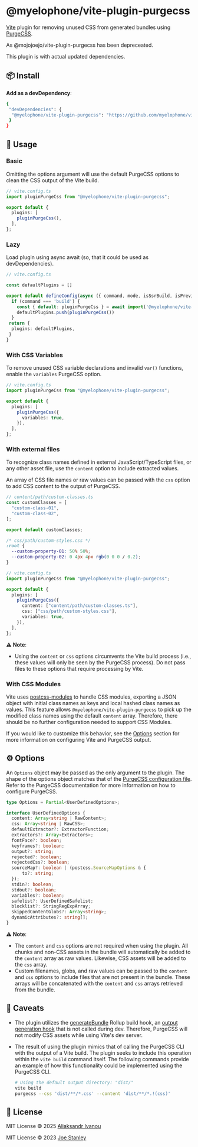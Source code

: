 # @myelophone/vite-plugin-purgecss

[Vite](https://vitejs.dev/) plugin for removing unused CSS from generated bundles using [PurgeCSS](https://purgecss.com/).

As @mojojoejo/vite-plugin-purgecss has been depreceated.

This plugin is with actual updated dependencies.

## 📦 Install

**Add as a devDependency**:

```sh
{
 "devDependencies": {
  "@myelophone/vite-plugin-purgecss": "https://github.com/myelophone/vite-plugin-purgecss.git",
 }
}
```

## 🚀 Usage

### Basic

Omitting the options argument will use the default PurgeCSS options to clean
the CSS output of the Vite build.

```ts
// vite.config.ts
import pluginPurgeCss from "@myelophone/vite-plugin-purgecss";

export default {
  plugins: [
    pluginPurgeCss(),
  ],
};

```

### Lazy

Load plugin using async await (so, that it could be used as devDependencies).

```ts
// vite.config.ts

const defaultPlugins = []

export default defineConfig(async ({ command, mode, isSsrBuild, isPreview }) => {
  if (command === 'build') {
    const { default: pluginPurgeCss } = await import('@myelophone/vite-plugin-purgecss')
    defaultPlugins.push(pluginPurgeCss())
  }
 return {
  plugins: defaultPlugins,
 }
}

```

### With CSS Variables

To remove unused CSS variable declarations and invalid `var()` functions,
enable the `variables` PurgeCSS option.

```ts
// vite.config.ts
import pluginPurgeCss from "@myelophone/vite-plugin-purgecss";

export default {
  plugins: [
    pluginPurgeCss({
      variables: true,
    }),
  ],
};

```

### With external files

To recognize class names defined in external JavaScript/TypeScript files, or
any other asset file, use the `content` option to include extracted values.

An array of CSS file names or raw values can be passed with the `css` option to
add CSS content to the output of PurgeCSS.

```ts
// content/path/custom-classes.ts
const customClasses = [
  "custom-class-01",
  "custom-class-02",
];

export default customClasses;
```

```css
/* css/path/custom-styles.css */
:root {
  --custom-property-01: 50% 50%;
  --custom-property-02: 0 4px 4px rgb(0 0 0 / 0.2);
}
```

```ts
// vite.config.ts
import pluginPurgeCss from "@myelophone/vite-plugin-purgecss";

export default {
  plugins: [
    pluginPurgeCss({
      content: ["content/path/custom-classes.ts"],
      css: ["css/path/custom-styles.css"],
      variables: true,
    }),
  ],
};

```

⚠️ **Note**:

- Using the `content` or `css` options circumvents the Vite build process
(i.e., these values will only be seen by the PurgeCSS process). Do not pass
files to these options that require processing by Vite.

### With CSS Modules

Vite uses [postcss-modules](https://github.com/css-modules/postcss-modules) to
handle CSS modules, exporting a JSON object with initial class names as keys
and local hashed class names as values. This feature allows
`@myelophone/vite-plugin-purgecss` to pick up the modified class names using the
default `content` array. Therefore, there should be no further configuration
needed to support CSS Modules.

If you would like to customize this behavior, see the [Options](#%EF%B8%8F-options)
section for more information on configuring Vite and PurgeCSS output.

## ⚙️ Options

An `Options` object may be passed as the only argument to the plugin. The shape
of the options object matches that of the
[PurgeCSS configuration file](https://purgecss.com/configuration.html). Refer
to the PurgeCSS documentation for more information on how to configure
PurgeCSS.

```ts
type Options = Partial<UserDefinedOptions>;

interface UserDefinedOptions {
  content: Array<string | RawContent>;
  css: Array<string | RawCSS>;
  defaultExtractor?: ExtractorFunction;
  extractors?: Array<Extractors>;
  fontFace?: boolean;
  keyframes?: boolean;
  output?: string;
  rejected?: boolean;
  rejectedCss?: boolean;
  sourceMap?: boolean | (postcss.SourceMapOptions & {
      to?: string;
  });
  stdin?: boolean;
  stdout?: boolean;
  variables?: boolean;
  safelist?: UserDefinedSafelist;
  blocklist?: StringRegExpArray;
  skippedContentGlobs?: Array<string>;
  dynamicAttributes?: string[];
}
```

⚠️ **Note**:

- The `content` and `css` options are not required when using the plugin. All
chunks and non-CSS assets in the bundle will automatically be added to the
`content` array as raw values. Likewise, CSS assets will be added to the
`css` array.
- Custom filenames, globs, and raw values can be passed to the `content` and
`css` options to include files that are not present in the bundle. These
arrays will be concatenated with the `content` and `css` arrays retrieved
from the bundle.

## 🤔 Caveats

- The plugin utilizes the [generateBundle](https://rollupjs.org/plugin-development/#generatebundle)
Rollup build hook, an [output generation hook](https://vitejs.dev/guide/api-plugin.html#universal-hooks)
that is not called during dev. Therefore, PurgeCSS will not modify CSS assets
while using Vite's dev server.
- The result of using the plugin mimics that of calling the PurgeCSS CLI with
the output of a Vite build. The plugin seeks to include this operation within
the `vite build` command itself. The following commands provide an example of
how this functionality could be implemented using the PurgeCSS CLI.

  ```sh
  # Using the default output directory: "dist/"
  vite build
  purgecss --css 'dist/**/*.css' --content 'dist/**/*.!(css)'
  ```

## 📄 License

MIT License © 2025 [Aliaksandr Ivanou](https://github.com/myelophone)

MIT License © 2023 [Joe Stanley](https://github.com/mojojoejo)
